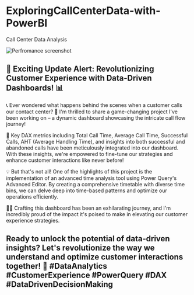 # ExploringCallCenterData-with-PowerBI
Call Center Data Analysis

![Perfromance screenshot](https://github.com/AnointingStephen/ExploringCallCenterDataWith-PowerBI/assets/171344795/75add2be-3472-4d4e-965a-670bbacf5904)

## 🚀 Exciting Update Alert: Revolutionizing Customer Experience with Data-Driven Dashboards! 📊

📞 Ever wondered what happens behind the scenes when a customer calls our contact center? 🤔 I'm thrilled to share a game-changing project I've been working on – a dynamic dashboard showcasing the intricate call flow journey!

🔑 Key DAX metrics including Total Call Time, Average Call Time, Successful Calls, AHT (Average Handling Time), and insights into both successful and abandoned calls have been meticulously integrated into our dashboard. With these insights, we're empowered to fine-tune our strategies and enhance customer interactions like never before!

💡 But that's not all! One of the highlights of this project is the implementation of an advanced time analysis tool using Power Query's Advanced Editor. By creating a comprehensive timetable with diverse time bins, we can delve deep into time-based patterns and optimize our operations efficiently.

👨‍💻 Crafting this dashboard has been an exhilarating journey, and I'm incredibly proud of the impact it's poised to make in elevating our customer experience strategies.

## Ready to unlock the potential of data-driven insights? Let's revolutionize the way we understand and optimize customer interactions together! 💪 #DataAnalytics #CustomerExperience #PowerQuery #DAX #DataDrivenDecisionMaking
